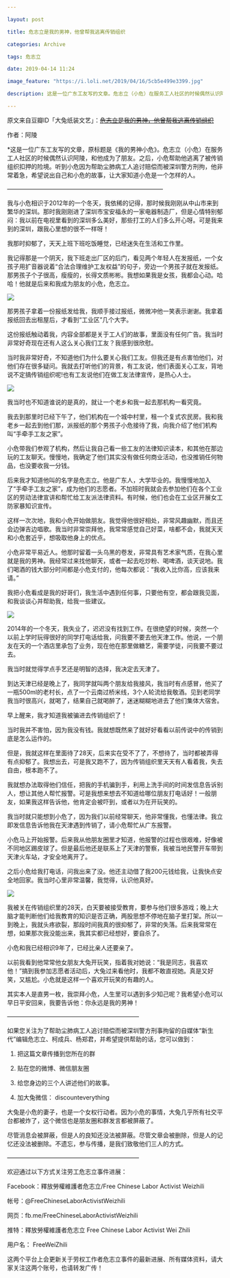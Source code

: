 ```yaml
---

layout: post

title: 危志立是我的男神，他曾帮我逃离传销组织

categories: Archive

tags: 危志立

date: 2019-04-14 11:24

image_feature: "https://i.loli.net/2019/04/16/5cb5e499e3399.jpg"

description: 这是一位广东工友写的文章。危志立（小危）在服务工人社区的时候偶然认识阿陵，和他成为了朋友。阿陵希望说出自己和小危的故事，让大家知道小危是一个怎样的人。

---
```


原文来自豆瓣ID「大兔纸装文艺」：~~[危志立是我的男神，他曾帮我逃离传销组织](https://www.douban.com/note/714242017/)~~

作者：阿陵

\*这是一位广东工友写的文章，原标题是《我的男神小危》。危志立（小危）在服务工人社区的时候偶然认识阿陵，和他成为了朋友。之后，小危帮助他逃离了被传销组织扣押的险境。听到小危因为帮助尘肺病工人追讨赔偿而被深圳警方刑拘，他非常着急，希望说出自己和小危的故事，让大家知道小危是一个怎样的人。

——————————————————————————

我与小危相识于2012年的一个冬天，我依稀的记得，那时候我刚刚从中山市来到繁华的深圳。那时我刚刚进了深圳市宝安福永的一家电器制造厂，但是心情特别郁闷：我以前在电视里看到的深圳多么美好，那些打工的人们多么开心呀。可是我来到的深圳，跟我心里想的很不一样呀！

我那时抑郁了，天天上班下班吃饭睡觉，已经迷失在生活和工作里。

我记得那是一个阴天，我下班走出厂区的后门，看见两个年轻人在发报纸，一个女孩子用扩音器说着“合法合理维护工友权益”的句子，旁边一个男孩子就在发报纸。那男孩子个子很高，瘦瘦的，长得文质彬彬。我想如果我是女孩，我都会心动。哈哈！他就是后来和我成为朋友的小危，危志立。

![](https://i.loli.net/2019/04/16/5cb5e4980d6da.jpg)

那男孩子拿着一份报纸发给我，我顺手接过报纸，微微冲他一笑表示谢谢。我拿着报纸回去出租屋后，才看到“工业区”几个大字。

这份报纸触动着我，内容全部都是关于工人们的故事，里面没有任何广告。我当时非常好奇现在还有人这么关心我们工友？我感到很欣慰。

当时我非常好奇，不知道他们为什么要关心我们工友。但我还是有点害怕他们，对他们存在很多疑问。我就去打听他们的背景，有工友说，他们表面关心工友，背地说不定搞传销组织呢!也有工友说他们在做工友法律宣传，是热心人士。

![](https://i.loli.net/2019/04/16/5cb5e4991fe10.jpg)

我当时也不知道谁说的是真的，就让一个老乡和我一起去那机构一看究竟。

我去到那里时已经下午了，他们机构在一个城中村里，租一个复式农民房。我和我老乡一起去到他们那，派报纸的那个男孩子小危接待了我，向我介绍了他们机构叫“手牵手工友之家”。

小危带我们参观了机构，然后让我自己看一些工友的法律知识读本，和其他在那边玩的工友聊天。慢慢地，我确定了他们其实没有做任何商业活动，也没推销任何物品，也没要收我一分钱。

后来我才知道他叫的名字是危志立。他是广东人，大学毕业的。我慢慢地加入了“手牵手工友之家”，成为他们的志愿者。不加班时我就会去参加他们在各个工业区的劳动法律宣讲和帮忙给工友派法律资料。有时候，他们也会在工业区开展女工防家暴知识宣传。

这样一次次地，我和小危开始做朋友。我觉得他很好相处，非常风趣幽默，而且还会边弹吉边唱歌。我当时非常崇拜他，我常常感觉自己好菜，啥都不会，我就天天和小危套近乎，想吸取他身上的优点。

小危非常平易近人。他那时留着一头乌黑的卷发，非常具有艺术家气质，在我心里就是我的男神。我经常过来找他聊天，或者一起去吃炒粉、喝啤酒，谈天说地。我们喝酒的钱大部分时间都是小危支付的，他每次都说：“我收入比你高，应该我来请。”

我把小危看成是我的好哥们，我生活中遇到任何事，只要他有空，都会跟我见面，和我谈谈心并帮助我，给我一些建议。

![](https://i.loli.net/2019/04/16/5cb5e499e3399.jpg)

2014年的一个冬天，我失业了，迟迟没有找到工作。在很绝望的时候，突然一个以前上学时玩得很好的同学打电话给我，问我要不要去他天津工作。他说，一个朋友在天的一个酒店里承包了业务，现在他在那里做糖艺，需要学徒，问我要不要过去。

我当时就觉得学点手艺还是明智的选择，我决定去天津了。

到达天津已经是晚上了，我同学就叫两个朋友给我接风，我当时有点感冒，他买了一瓶500ml的老村长，点了一个云南过桥米线，3个人轮流给我敬酒。见到老同学我当时很高兴，就喝了，结果自己就喝醉了，迷迷糊糊地进去了他们集体大宿舍。

早上醒来，我才知道我被骗进去传销组织了！

当时我并不害怕，因为我没有钱。我就想既然来了就好好看看以前传说中的传销到底是怎么运作的。

但是，我就这样在里面待了28天，后来实在受不了了，不想待了，当时都被弄得有点抑郁了。我想出去，可是我又跑不了，因为传销组织里天天有人看着我，失去自由，根本跑不了。

我就想办法取得他们信任，把我的手机骗到手，利用上洗手间的时间发信息告诉别人，想让其他人帮忙报警。可是我想来想去不知道给哪位朋友打电话好！一般朋友，如果我这样告诉他，他肯定会被吓到，或者以为在开玩笑的。

我当时就只能想到小危了，因为我们以前经常聊天，他非常懂我，也懂法律。我立即发信息告诉他我在天津遇到传销了，请小危帮忙从广东报警。

小危马上开始报警。后来我从他朋友圈里才知道，他报警的过程也很艰难，好像被不同地区踢皮球了。但是最后他还是联系上了天津的警察，我被当地民警开车带到天津火车站，才安全地离开了。

之后小危给我打电话，问我出来了没。他还主动借了我200元钱给我，让我快点安全地回家。我当时心里非常温馨，我觉得，认识他真好。

![](https://i.loli.net/2019/04/16/5cb5e49b32a8e.jpg)

我被关在传销组织里的28天，白天要被接受教育，要参与他们很多游戏；晚上大脑才能判断他们给我教育的知识是否正确，两股思想不停地在脑子里打架。所以一到晚上，我就头疼欲裂，那段时间我真的很抑郁了，非常的失落。后来我常常在想，如果那次我没能出来，我其实都已经想好，要自杀了。

小危和我已经相识9年了，已经比亲人还要亲了。

以前我看到他常常他女朋友大兔开玩笑，指着我对她说：“我是同志，我喜欢他！”搞到我参加志愿者活动后，大兔过来看他时，我都不敢直视她。真是又好笑，又尴尬。小危就是这样一个喜欢开玩笑的有趣的人。

其实本人是直男一枚，我崇拜小危，人生里可以遇到多少知己呢？我希望小危可以早日平安回来，我要告诉他：你永远是我的男神！

——————————————————————

如果您关注为了帮助尘肺病工人追讨赔偿而被深圳警方刑事拘留的自媒体“新生代”编辑危志立、柯成兵、杨郑君，并希望提供帮助的话，您可以做到：

1. 把这篇文章传播到您所在的群

2. 贴在您的微博、微信朋友圈

3. 给您身边的三个人讲述他们的故事。

4. 加大兔微信： discounteverything

大兔是小危的妻子，也是一个女权行动者。因为小危的事情，大兔几乎所有社交平台都被炸了，这个微信也是朋友圈和群发言都被屏蔽了。

尽管消息会被屏蔽，但是人的良知还没法被屏蔽。尽管文章会被删除，但是人的记忆还没法被删除。不遗忘，参与传播，是我们致敬他们三人的方式。

——————————————————————

欢迎通过以下方式关注劳工危志立事件进展：

Facebook：釋放勞權維護者危志立/Free Chinese Labor Activist Weizhili

帐号：@FreeChineseLaborActivistWeizhili

网页：fb.me/FreeChineseLaborActivistWeizhili

推特：釋放勞權維護者危志立 Free Chinese Labor Activist Wei Zhili

用户名： FreeWeiZhili

这两个平台上会更新关于劳权工作者危志立事件的最新进展、所有媒体资料，请大家关注这两个账号，也请转发广传！
